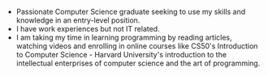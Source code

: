 - Passionate Computer Science graduate seeking to use my skills and knowledge in an entry-level position. 
- I have work experiences but not IT related. 
- I am taking my time in learning programming by reading articles, watching videos and enrolling in online courses like CS50's Introduction to Computer Science - Harvard University's introduction to the intellectual enterprises of computer science and the art of programming.



<!---
krist0fffff/krist0fffff is a ✨ special ✨ repository because its `README.md` (this file) appears on your GitHub profile.
You can click the Preview link to take a look at your changes.
--->
